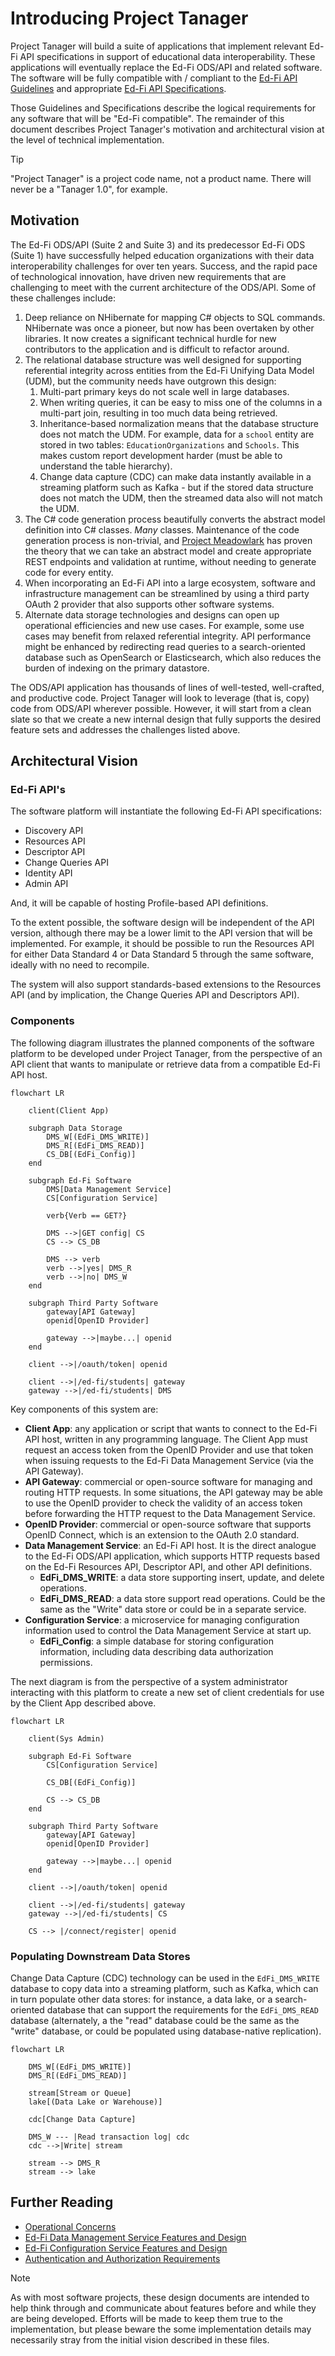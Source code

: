 # Introducing Project Tanager

Project Tanager will build a suite of applications that implement relevant Ed-Fi
API specifications in support of educational data interoperability. These
applications will eventually replace the Ed-Fi ODS/API and related software. The
software will be fully compatible with / compliant to the [Ed-Fi API
Guidelines](https://github.com/Ed-Fi-Alliance-OSS/Ed-Fi-API-Standards/tree/main/api-guidelines)
and appropriate [Ed-Fi API
Specifications](https://github.com/Ed-Fi-Alliance-OSS/Ed-Fi-API-Standards/tree/main/api-specifications).

Those Guidelines and Specifications describe the logical requirements for any
software that will be "Ed-Fi compatible". The remainder of this document
describes Project Tanager's motivation and architectural vision at the level of
technical implementation.

> [!TIP]
> "Project Tanager" is a project code name, not a product name. There
> will never be a "Tanager 1.0", for example.

## Motivation

The Ed-Fi ODS/API (Suite 2 and Suite 3) and its predecessor Ed-Fi ODS (Suite 1)
have successfully helped education organizations with their data
interoperability challenges for over ten years. Success, and the rapid pace of
technological innovation, have driven new requirements that are challenging to
meet with the current architecture of the ODS/API. Some of these challenges include:

1. Deep reliance on NHibernate for mapping C# objects to SQL commands.
   NHibernate was once a pioneer, but now has been overtaken by other libraries.
   It now creates a significant technical hurdle for new contributors to the
   application and is difficult to refactor around.
2. The relational database structure was well designed for supporting
   referential integrity across entities from the Ed-Fi Unifying Data Model
   (UDM), but the community needs have outgrown this design:
   1. Multi-part primary keys do not scale well in large databases.
   2. When writing queries, it can be easy to miss one of the columns in a
      multi-part join, resulting in too much data being retrieved.
   3. Inheritance-based normalization means that the database structure does not
      match the UDM. For example, data for a `school` entity are stored in two
      tables: `EducationOrganizations` and `Schools`. This makes custom report
      development harder (must be able to understand the table hierarchy).
   4. Change data capture (CDC) can make data instantly available in a streaming
      platform such as Kafka - but if the stored data structure does not match
      the UDM, then the streamed data also will not match the UDM.
3. The C# code generation process beautifully converts the abstract model
   definition into C# classes. _Many_ classes. Maintenance of the code
   generation process is non-trivial, and [Project
   Meadowlark](https://github.com/Ed-Fi-Exchange-OSS/Meadowlark) has proven the
   theory that we can take an abstract model and create appropriate REST
   endpoints and validation at runtime, without needing to generate code for
   every entity.
4. When incorporating an Ed-Fi API into a large ecosystem, software and
   infrastructure management can be streamlined by using a third party OAuth 2
   provider that also supports other software systems.
5. Alternate data storage technologies and designs can open up operational
   efficiencies and new use cases. For example, some use cases may benefit from
   relaxed referential integrity. API performance might be enhanced by
   redirecting read queries to a search-oriented database such as OpenSearch or
   Elasticsearch, which also reduces the burden of indexing on the primary
   datastore.

The ODS/API application has thousands of lines of well-tested, well-crafted, and
productive code. Project Tanager will look to leverage (that is, copy) code from
ODS/API wherever possible. However, it will start from a clean slate so that we
create a new internal design that fully supports the desired feature sets and
addresses the challenges listed above.

## Architectural Vision

### Ed-Fi API's

The software platform will instantiate the following Ed-Fi API specifications:

* Discovery API
* Resources API
* Descriptor API
* Change Queries API
* Identity API
* Admin API

And, it will be capable of hosting Profile-based API definitions.

To the extent possible, the software design will be independent of the API
version, although there may be a lower limit to the API version that will be
implemented. For example, it should be possible to run the Resources API for
either Data Standard 4 or Data Standard 5 through the same software, ideally
with no need to recompile.

The system will also support standards-based extensions to the Resources API
(and by implication, the Change Queries API and Descriptors API).

### Components

The following diagram illustrates the planned components of the software
platform to be developed under Project Tanager, from the perspective of an API
client that wants to manipulate or retrieve data from a compatible Ed-Fi API
host.

```mermaid
flowchart LR

    client(Client App)

    subgraph Data Storage
        DMS_W[(EdFi_DMS_WRITE)]
        DMS_R[(EdFi_DMS_READ)]
        CS_DB[(EdFi_Config)]
    end

    subgraph Ed-Fi Software
        DMS[Data Management Service]
        CS[Configuration Service]

        verb{Verb == GET?}

        DMS -->|GET config| CS
        CS --> CS_DB

        DMS --> verb
        verb -->|yes| DMS_R
        verb -->|no| DMS_W
    end

    subgraph Third Party Software
        gateway[API Gateway]
        openid[OpenID Provider]

        gateway -->|maybe...| openid
    end

    client -->|/oauth/token| openid

    client -->|/ed-fi/students| gateway
    gateway -->|/ed-fi/students| DMS
```

Key components of this system are:

* **Client App**: any application or script that wants to connect to the Ed-Fi
  API host, written in any programming language. The Client App must request an
  access token from the OpenID Provider and use that token when issuing requests
  to the Ed-Fi Data Management Service (via the API Gateway).
* **API Gateway**: commercial or open-source software for managing and routing
  HTTP requests. In some situations, the API gateway may be able to use the
  OpenID provider to check the validity of an access token before
  forwarding the HTTP request to the Data Management Service.
* **OpenID Provider**: commercial or open-source software that supports OpenID
  Connect, which is an extension to the OAuth 2.0 standard.
* **Data Management Service**: an Ed-Fi API host. It is the direct analogue to
  the Ed-Fi ODS/API application, which supports HTTP requests based on the Ed-Fi
  Resources API, Descriptor API, and other API definitions.
  * **EdFi_DMS_WRITE**: a data store supporting insert, update, and delete operations.
  * **EdFi_DMS_READ**: a data store support read operations. Could be the same
    as the "Write" data store or could be in a separate service.
* **Configuration Service**: a microservice for managing configuration
  information used to control the Data Management Service at start up.
  * **EdFi_Config**: a simple database for storing configuration information,
    including data describing data authorization permissions.

The next diagram is from the perspective of a system administrator interacting
with this platform to create a new set of client credentials for use by the
Client App described above.

```mermaid
flowchart LR

    client(Sys Admin)

    subgraph Ed-Fi Software
        CS[Configuration Service]

        CS_DB[(EdFi_Config)]

        CS --> CS_DB
    end

    subgraph Third Party Software
        gateway[API Gateway]
        openid[OpenID Provider]

        gateway -->|maybe...| openid
    end

    client -->|/oauth/token| openid

    client -->|/ed-fi/students| gateway
    gateway -->|/ed-fi/students| CS

    CS --> |/connect/register| openid
```

### Populating Downstream Data Stores

Change Data Capture (CDC) technology can be used in the `EdFi_DMS_WRITE`
database to copy data into a streaming platform, such as Kafka, which can in
turn populate other data stores: for instance, a data lake, or a search-oriented
database that can support the requirements for the `EdFi_DMS_READ` database
(alternately, a the "read" database could be the same as the "write" database,
or could be populated using database-native replication).

```mermaid
flowchart LR

    DMS_W[(EdFi_DMS_WRITE)]
    DMS_R[(EdFi_DMS_READ)]

    stream[Stream or Queue]
    lake[(Data Lake or Warehouse)]

    cdc[Change Data Capture]

    DMS_W --- |Read transaction log| cdc
    cdc -->|Write| stream

    stream --> DMS_R
    stream --> lake

```

## Further Reading

* [Operational Concerns](./OPERATIONS.md)
* [Ed-Fi Data Management Service Features and Design](./DMS/README.md)
* [Ed-Fi Configuration Service Features and Design](./CS/README.md)
* [Authentication and Authorization Requirements](./AUTH.md)

> [!NOTE]
> As with most software projects, these design documents are intended to help
> think through and communicate about features before and while they are being
> developed. Efforts will be made to keep them true to the implementation, but
> please beware the some implementation details may necessarily stray from the
> initial vision described in these files.
